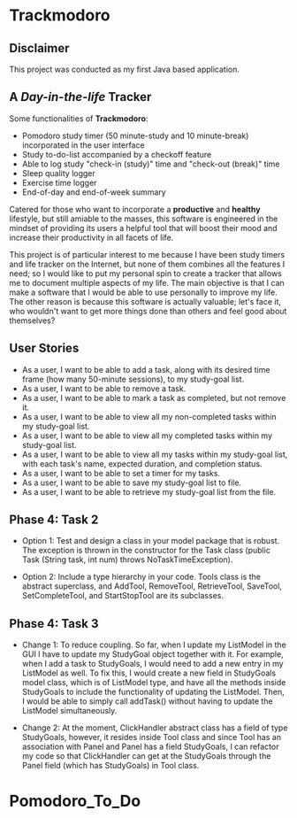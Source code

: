 # Trackmodoro

## Disclaimer
This project was conducted as my first Java based application. 

## A *Day-in-the-life* Tracker

Some functionalities of **Trackmodoro**:
- Pomodoro study timer (50 minute-study and 10 minute-break) incorporated in the user interface
- Study to-do-list accompanied by a checkoff feature
- Able to log study "check-in (study)" time and "check-out (break)" time
- Sleep quality logger
- Exercise time logger
- End-of-day and end-of-week summary

Catered for those who want to incorporate a **productive** and **healthy** lifestyle, but still amiable to the masses, 
this software is engineered in the mindset of providing its users a helpful tool that will boost their mood and increase 
their productivity in all facets of life.

This project is of particular interest to me because I have been study timers and life tracker on the Internet, but 
none of them combines all the features I need; so I would like to put my personal spin to create a tracker that allows 
me to document multiple aspects of my life. The main objective is that I can make a software that I would be able to 
use personally to improve my life. The other reason is because this software is actually valuable; let's face it, who 
wouldn't want to get more things done than others and feel good about themselves? 

## User Stories 

- As a user, I want to be able to add a task, along with its desired time frame (how many 50-minute sessions), to my 
study-goal list. 
- As a user, I want to be able to remove a task.
- As a user, I want to be able to mark a task as completed, but not remove it.
- As a user, I want to be able to view all my non-completed tasks within my study-goal list.
- As a user, I want to be able to view all my completed tasks within my study-goal list.
- As a user, I want to be able to view all my tasks within my study-goal list, with each task's name, expected duration, 
and completion status. 
- As a user, I want to be able to set a timer for my tasks. 
- As a user, I want to be able to save my study-goal list to file.
- As a user, I want to be able to retrieve my study-goal list from the file. 

## Phase 4: Task 2

- Option 1: Test and design a class in your model package that is robust. The exception is thrown in the constructor 
for the Task class (public Task (String task, int num) throws NoTaskTimeException).  

- Option 2: Include a type hierarchy in your code. Tools class is the abstract superclass, and AddTool, RemoveTool, 
RetrieveTool, SaveTool, SetCompleteTool, and StartStopTool are its subclasses. 

## Phase 4: Task 3

- Change 1: To reduce coupling. So far, when I update my ListModel in the GUI I have to update my StudyGoal object 
together with it. For example, when I add a task to StudyGoals, I would need to add a new entry in my ListModel as well.
To fix this, I would create a new field in StudyGoals model class, which is of ListModel type, and have all the methods
inside StudyGoals to include the functionality of updating the ListModel. Then, I would be able to simply call addTask()
without having to update the ListModel simultaneously. 

- Change 2: At the moment, ClickHandler abstract class has a field of type StudyGoals, however, it resides inside 
Tool class and since Tool has an association with Panel and Panel has a field StudyGoals, I can refactor my code so that 
ClickHandler can get at the StudyGoals through the Panel field (which has StudyGoals) in Tool class. 
# Pomodoro_To_Do
